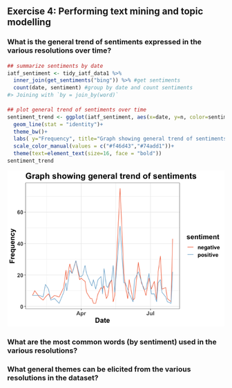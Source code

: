 
## Exercise 4: Performing text mining and topic modelling

### What is the general trend of sentiments expressed in the various resolutions over time?

``` r
## summarize sentiments by date
iatf_sentiment <- tidy_iatf_data1 %>%
  inner_join(get_sentiments("bing")) %>% #get sentiments
  count(date, sentiment) #group by date and count sentiments
#> Joining with `by = join_by(word)`

## plot general trend of sentiments over time
sentiment_trend <- ggplot(iatf_sentiment, aes(x=date, y=n, color=sentiment))+
  geom_line(stat = "identity")+
  theme_bw()+
  labs( y="Frequency", title="Graph showing general trend of sentiments", x="Date", fill="Sentiment")+
  scale_color_manual(values = c("#f46d43","#74add1"))+
  theme(text=element_text(size=16, face = "bold"))
sentiment_trend
```

![](exercise4_files/figure-gfm/unnamed-chunk-1-1.png)<!-- -->

### What are the most common words (by sentiment) used in the various resolutions?

### What general themes can be elicited from the various resolutions in the dataset?
